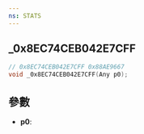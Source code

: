 ```yaml
---
ns: STATS
---
```

## _0x8EC74CEB042E7CFF

```c
// 0x8EC74CEB042E7CFF 0x88AE9667
void _0x8EC74CEB042E7CFF(Any p0);
```


## 參數
* **p0**: 

